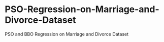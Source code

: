 # PSO-Regression-on-Marriage-and-Divorce-Dataset
PSO and BBO Regression on Marriage and Divorce Dataset
